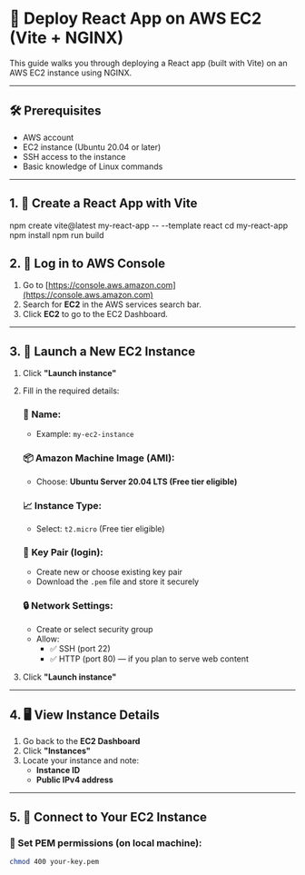 # 🚀 Deploy React App on AWS EC2 (Vite + NGINX)

This guide walks you through deploying a React app (built with Vite) on an AWS EC2 instance using NGINX.

---

## 🛠 Prerequisites

- AWS account
- EC2 instance (Ubuntu 20.04 or later)
- SSH access to the instance
- Basic knowledge of Linux commands

---

## 1. 🧱 Create a React App with Vite

npm create vite@latest my-react-app -- --template react
cd my-react-app
npm install
npm run build

##  2. 🚪 Log in to AWS Console

1. Go to [https://console.aws.amazon.com](https://console.aws.amazon.com)
2. Search for **EC2** in the AWS services search bar.
3. Click **EC2** to go to the EC2 Dashboard.

---

## 3. 🚀 Launch a New EC2 Instance

1. Click **"Launch instance"**
2. Fill in the required details:

   ### 📄 Name:
   - Example: `my-ec2-instance`

   ### 📦 Amazon Machine Image (AMI):
   - Choose: **Ubuntu Server 20.04 LTS (Free tier eligible)**

   ### 📈 Instance Type:
   - Select: `t2.micro` (Free tier eligible)

   ### 🔐 Key Pair (login):
   - Create new or choose existing key pair
   - Download the `.pem` file and store it securely

   ### 🔒 Network Settings:
   - Create or select security group
   - Allow:
     - ✅ SSH (port 22)
     - ✅ HTTP (port 80) — if you plan to serve web content

3. Click **"Launch instance"**

---

## 4. 🖥️ View Instance Details

1. Go back to the **EC2 Dashboard**
2. Click **"Instances"**
3. Locate your instance and note:
   - **Instance ID**
   - **Public IPv4 address**

---

## 5. 🔐 Connect to Your EC2 Instance

### 🔧 Set PEM permissions (on local machine):

```bash
chmod 400 your-key.pem



